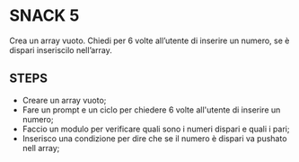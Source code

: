 SNACK 5
======
Crea un array vuoto.
 Chiedi per 6 volte all’utente di inserire un numero,
 se è dispari inseriscilo nell’array.

 ## STEPS
 - Creare un array vuoto;
 - Fare un prompt e un ciclo per chiedere 6 volte all'utente di inserire un numero;
 - Faccio un modulo per verificare quali sono i numeri dispari e quali i pari;
 - Inserisco una condizione per dire che se il numero è dispari va pushato nell array; 
